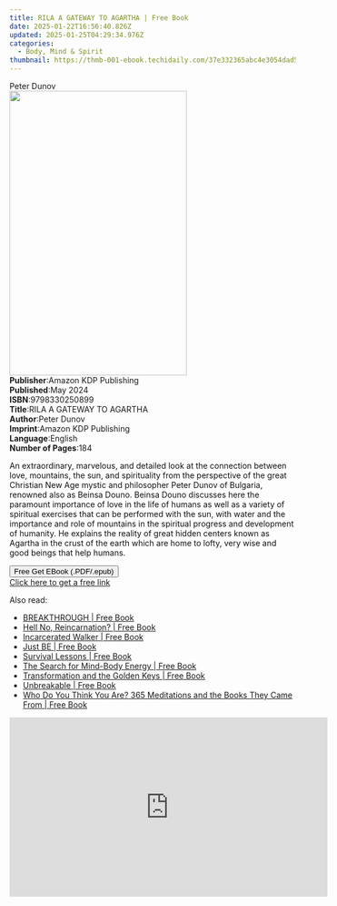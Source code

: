 ```yaml
---
title: RILA A GATEWAY TO AGARTHA | Free Book
date: 2025-01-22T16:56:40.826Z
updated: 2025-01-25T04:29:34.976Z
categories:
  - Body, Mind & Spirit
thumbnail: https://thmb-001-ebook.techidaily.com/37e332365abc4e3054dad51cc58fc67e6d9da8634d3b4927d468f28374156f8e.jpg
---
```

<main id="book-container">
  <div class="flex flex-col">
    <div class="book-brief flex-1 py-6 px-4 sm:p-6 md:py-10 md:px-8">
      <!-- brief-->
      <div class="book-brief-main">Peter Dunov</div>
    </div>
    <div
      class="book-meta-info flex-1 grid gap-4 col-start-1 col-end-3 row-start-1 sm:mb-6 sm:grid-cols-4 lg:gap-6 lg:col-start-2 lg:row-end-6 lg:row-span-6 lg:mb-0"
    >
      <div
        class="book-meta-info-left place-content-center mt-4 p-4 text-sm leading-6 col-start-2 col-span-2 dark:text-slate-400"
      >
        <img
          class="w-full h-500 object-cover rounded-lg sm:h-255 sm:col-span-2 lg:col-span-full"
          src="https://img-001-ebook.techidaily.com/54f940640123cdcd39ee73cf471131f93fa30cb318275f7fb3b3fcde4ab12bb1.jpg"
          alt=""
          width="312"
          height="500"
        />
      </div>
      <div
        class="book-meta-info-right mt-2 col-start-1 row-start-2 col-span-3 self-center"
      >
        <!-- meta data  -->
        <div class="flex flex-col px-4 md:px-8">
          <div class="flex-1">
            <strong>Publisher</strong>:<span class="px-2"
              >Amazon KDP Publishing</span
            >
          </div>
          <div class="flex-1">
            <strong>Published</strong>:<span class="px-2">May 2024</span>
          </div>
          <div class="flex-1">
            <strong>ISBN</strong>:<span class="px-2">9798330250899</span>
          </div>
          <div class="flex-1">
            <strong>Title</strong>:<span class="px-2"
              >RILA A GATEWAY TO AGARTHA</span
            >
          </div>
          <div class="flex-1">
            <strong>Author</strong>:<span class="px-2">Peter Dunov</span>
          </div>
          <div class="flex-1">
            <strong>Imprint</strong>:<span class="px-2"
              >Amazon KDP Publishing</span
            >
          </div>
          <div class="flex-1">
            <strong>Language</strong>:<span class="px-2">English</span>
          </div>
          <div class="flex-1">
            <strong>Number of Pages</strong>:<span class="px-2">184</span>
          </div>
        </div>
      </div>
    </div>
    <div class="book-description flex-1 py-6 px-4 sm:p-6 md:py-10 md:px-8">
      <div class="book-description-main">
        <div accordion-content="" id="description">
          <p>
            <span
              style="
                color: rgb(15, 17, 17);
                background-color: rgb(255, 255, 255);
              "
              >An extraordinary, marvelous, and detailed look at the connection
              between love, mountains, the sun, and spirituality from the
              perspective of the great Christian New Age mystic and philosopher
              Peter Dunov of Bulgaria, renowned also as Beinsa Douno. Beinsa
              Douno discusses here the paramount importance of love in the life
              of humans as well as a variety of spiritual exercises that can be
              performed with the sun, with water and the importance and role of
              mountains in the spiritual progress and development of humanity.
              He explains the reality of great hidden centers known as Agartha
              in the crust of the earth which are home to lofty, very wise and
              good beings that help humans.</span
            >
          </p>
        </div>
      </div>
    </div>
    <div class="book-excerpts flex-1 py-6 px-4 sm:p-6 md:py-10 md:px-8"></div>
    <div
      class="book-about-author flex-1 py-6 px-4 sm:p-6 md:py-10 md:px-8"
    ></div>
    <div class="book-free-get flex-1 py-6 px-4 sm:p-6 md:py-10 md:px-8">
      <button
        id="btn-free-get"
        class="bg-blue-500 hover:bg-blue-700 text-white font-bold py-2 px-4 rounded"
      >
        Free Get EBook (.PDF/.epub)
      </button>
      <div id="countdown-display" class="px-2 text-lg mt-2"></div>
      <a
        id="free-link"
        class="hidden bg-blue-500 hover:bg-blue-700 text-white font-bold py-2 px-4 rounded"
        href="https://www.ebooks.com/en-us/book/211400065/rila-a-gateway-to-agartha/peter-dunov/"
        target="_blank"
        >Click here to get a free link</a
      >
    </div>
    <script>
      let countdownTime = 0;
      let countdownInterval = null;
      document
        .getElementById('btn-free-get')
        .addEventListener('click', startCountdown);
      function startCountdown() {
        countdownTime = new Date().getTime() + 60000 * 3;
        countdownInterval = setInterval(updateCountdown, 1000);
        document.getElementById('btn-free-get').disabled = true;
        document
          .getElementById('btn-free-get')
          .classList.add('bg-gray-500', 'cursor-not-allowed');
      }
      function updateCountdown() {
        let currentTime = new Date().getTime();
        let timeLeft = countdownTime - currentTime;
        let secondsLeft = Math.floor(timeLeft / 1000);
        document.getElementById('countdown-display').innerHTML =
          `Remaining time: ${secondsLeft} seconds.`;
        if (secondsLeft <= 0) {
          clearInterval(countdownInterval);
          document.getElementById('btn-free-get').classList.add('hidden');
          document.getElementById('free-link').classList.remove('hidden');
          document.getElementById('countdown-display').innerHTML = '';
        }
      }
    </script>
  </div>
</main>

<ins class="adsbygoogle"
      style="display:block"
      data-ad-client="ca-pub-7571918770474297"
      data-ad-slot="8358498916"
      data-ad-format="auto"
      data-full-width-responsive="true"></ins>
    

<span class="atpl-alsoreadstyle">Also read:</span>
<div><ul>
<li><a href="https://novels-ebooks.techidaily.com/210101239-9781922456014-breakthrough/"><u>BREAKTHROUGH | Free Book</u></a></li>
<li><a href="https://novels-ebooks.techidaily.com/210101337-9781734337839-hell-no-reincarnation/"><u>Hell No, Reincarnation? | Free Book</u></a></li>
<li><a href="https://novels-ebooks.techidaily.com/210100742-9781646540815-incarcerated-walker/"><u>Incarcerated Walker | Free Book</u></a></li>
<li><a href="https://novels-ebooks.techidaily.com/210101207-9781913479503-just-be/"><u>Just BE | Free Book</u></a></li>
<li><a href="https://novels-ebooks.techidaily.com/210101435-9781504064545-survival-lessons/"><u>Survival Lessons | Free Book</u></a></li>
<li><a href="https://novels-ebooks.techidaily.com/210101205-9781913479428-the-search-for-mind-body-energy/"><u>The Search for Mind-Body Energy | Free Book</u></a></li>
<li><a href="https://novels-ebooks.techidaily.com/210100832-9780648899716-transformation-and-the-golden-keys/"><u>Transformation and the Golden Keys | Free Book</u></a></li>
<li><a href="https://novels-ebooks.techidaily.com/210100745-9781646542819-unbreakable/"><u>Unbreakable | Free Book</u></a></li>
<li><a href="https://novels-ebooks.techidaily.com/210101227-9781945064272-who-do-you-think-you-are-365-meditations-and-the-books-they-came-from/"><u>Who Do You Think You Are? 365 Meditations and the Books They Came From | Free Book</u></a></li>
</ul></div>

<!-- affiliate ads begin -->
<iframe width="560" height="315" src="https://www.youtube.com/embed/DBMTAJBx-X4?si=sje5pFJXiHzJJGbP" title="YouTube video player" frameborder="0" allow="accelerometer; autoplay; clipboard-write; encrypted-media; gyroscope; picture-in-picture; web-share" referrerpolicy="strict-origin-when-cross-origin" allowfullscreen></iframe>
<!-- affiliate ads end -->

